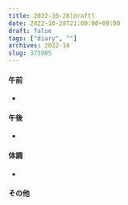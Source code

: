 ```yaml
---
title: 2022-10-28[draft]
date: 2022-10-28T21:00:00+09:00
draft: false
tags: ["diary", ""]
archives: 2022-10
slug: 375985
---
```

#### 午前
- 
#### 午後
- 
#### 体調
- 
#### その他